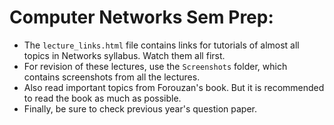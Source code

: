 # Computer Networks Sem Prep:
* The `lecture_links.html` file contains links for tutorials of almost all topics in Networks syllabus. Watch them all first.
* For revision of these lectures, use the `Screenshots` folder, which contains screenshots from all the lectures.
* Also read important topics from Forouzan's book. But it is recommended to read the book as much as possible.
* Finally, be sure to check previous year's question paper.